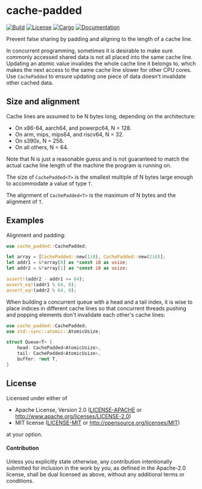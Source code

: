 # cache-padded

[![Build](https://github.com/smol-rs/cache-padded/workflows/Build%20and%20test/badge.svg)](
https://github.com/smol-rs/cache-padded/actions)
[![License](https://img.shields.io/badge/license-Apache--2.0_OR_MIT-blue.svg)](
https://github.com/smol-rs/cache-padded)
[![Cargo](https://img.shields.io/crates/v/cache-padded.svg)](
https://crates.io/crates/cache-padded)
[![Documentation](https://docs.rs/cache-padded/badge.svg)](
https://docs.rs/cache-padded)

Prevent false sharing by padding and aligning to the length of a cache line.

In concurrent programming, sometimes it is desirable to make sure commonly accessed shared data
is not all placed into the same cache line. Updating an atomic value invalides the whole cache
line it belongs to, which makes the next access to the same cache line slower for other CPU
cores. Use `CachePadded` to ensure updating one piece of data doesn't invalidate other cached
data.

## Size and alignment

Cache lines are assumed to be N bytes long, depending on the architecture:

* On x86-64, aarch64, and powerpc64, N = 128.
* On arm, mips, mips64, and riscv64, N = 32.
* On s390x, N = 256.
* On all others, N = 64.

Note that N is just a reasonable guess and is not guaranteed to match the actual cache line
length of the machine the program is running on.

The size of `CachePadded<T>` is the smallest multiple of N bytes large enough to accommodate
a value of type `T`.

The alignment of `CachePadded<T>` is the maximum of N bytes and the alignment of `T`.

## Examples

Alignment and padding:

```rust
use cache_padded::CachePadded;

let array = [CachePadded::new(1i8), CachePadded::new(2i8)];
let addr1 = &*array[0] as *const i8 as usize;
let addr2 = &*array[1] as *const i8 as usize;

assert!(addr2 - addr1 >= 64);
assert_eq!(addr1 % 64, 0);
assert_eq!(addr2 % 64, 0);
```

When building a concurrent queue with a head and a tail index, it is wise to place indices in
different cache lines so that concurrent threads pushing and popping elements don't invalidate
each other's cache lines:

```rust
use cache_padded::CachePadded;
use std::sync::atomic::AtomicUsize;

struct Queue<T> {
    head: CachePadded<AtomicUsize>,
    tail: CachePadded<AtomicUsize>,
    buffer: *mut T,
}
```

## License

Licensed under either of

 * Apache License, Version 2.0 ([LICENSE-APACHE](LICENSE-APACHE) or http://www.apache.org/licenses/LICENSE-2.0)
 * MIT license ([LICENSE-MIT](LICENSE-MIT) or http://opensource.org/licenses/MIT)

at your option.

#### Contribution

Unless you explicitly state otherwise, any contribution intentionally submitted
for inclusion in the work by you, as defined in the Apache-2.0 license, shall be
dual licensed as above, without any additional terms or conditions.
